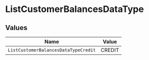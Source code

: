 # ListCustomerBalancesDataType


## Values

| Name                                 | Value                                |
| ------------------------------------ | ------------------------------------ |
| `ListCustomerBalancesDataTypeCredit` | CREDIT                               |